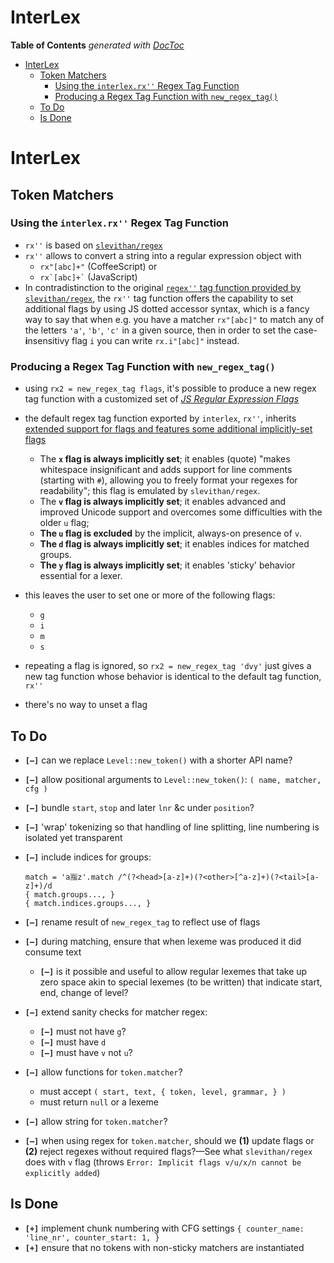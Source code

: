 
# InterLex


<!-- START doctoc generated TOC please keep comment here to allow auto update -->
<!-- DON'T EDIT THIS SECTION, INSTEAD RE-RUN doctoc TO UPDATE -->
**Table of Contents**  *generated with [DocToc](https://github.com/thlorenz/doctoc)*

- [InterLex](#interlex)
  - [Token Matchers](#token-matchers)
    - [Using the `interlex.rx''` Regex Tag Function](#using-the-interlexrx-regex-tag-function)
    - [Producing a Regex Tag Function with `new_regex_tag()`](#producing-a-regex-tag-function-with-new_regex_tag)
  - [To Do](#to-do)
  - [Is Done](#is-done)

<!-- END doctoc generated TOC please keep comment here to allow auto update -->



# InterLex

## Token Matchers

### Using the `interlex.rx''` Regex Tag Function

* `rx''` is based on [`slevithan/regex`](https://github.com/slevithan/regex)
* `rx''` allows to convert a string into a regular expression object with
  * `rx"[abc]+"` (CoffeeScript) or
  * ```rx`[abc]+`‍``` (JavaScript)
* In contradistinction to the original [`regex''` tag function provided by
  `slevithan/regex`](https://github.com/slevithan/regex), the `rx''` tag function offers the capability to
  set additional flags by using JS dotted accessor syntax, which is a fancy way to say that when e.g. you
  have a matcher `rx"[abc]"` to match any of the letters `'a'`, `'b'`, `'c'` in a given source, then in
  order to set the case-**i**nsensitivy flag `i` you can write `rx.i"[abc]"` instead.

### Producing a Regex Tag Function with `new_regex_tag()`


* using `rx2 = new_regex_tag flags`, it's possible to produce a new regex tag function with a customized set
  of [*JS Regular Expression
  Flags*](https://developer.mozilla.org/en-US/docs/Web/JavaScript/Guide/Regular_expressions#advanced_searching_with_flags)
* the default regex tag function exported by `interlex`, `rx''`, inherits [extended support for flags and
  features some additional implicitly-set
  flags](https://github.com/slevithan/regex?tab=readme-ov-file#-flags)
  * The **`x` flag is always implicitly set**; it enables (quote) "makes whitespace insignificant and adds
    support for line comments (starting with `#`), allowing you to freely format your regexes for
    readability"; this flag is emulated by `slevithan/regex`.
  * The **`v` flag is always implicitly set**; it enables advanced and improved Unicode support and
    overcomes some difficulties with the older `u` flag;
  * **The `u` flag is excluded** by the implicit, always-on presence of `v`.
  * **The `d` flag is always implicitly set**; it enables indices for matched groups.
  * **The `y` flag is always implicitly set**; it enables 'sticky' behavior essential for a lexer.

* this leaves the user to set one or more of the following flags:
  * `g`
  * `i`
  * `m`
  * `s`
* repeating a flag is ignored, so `rx2 = new_regex_tag 'dvy'` just gives a new tag function whose behavior
  is identical to the default tag function, `rx''`
* there's no way to unset a flag

## To Do

* **`[—]`** can we replace `Level::new_token()` with a shorter API name?
* **`[—]`** allow positional arguments to `Level::new_token()`: `( name, matcher, cfg )`
* **`[—]`** bundle `start`, `stop` and later `lnr` &c under `position`?
* **`[—]`** 'wrap' tokenizing so that handling of line splitting, line numbering is isolated yet transparent
* **`[—]`** include indices for groups:

  ```
  match = 'a🈯z'.match /^(?<head>[a-z]+)(?<other>[^a-z]+)(?<tail>[a-z]+)/d
  { match.groups..., }
  { match.indices.groups..., }
  ```

* **`[—]`** rename result of `new_regex_tag` to reflect use of flags
* **`[—]`** during matching, ensure that when lexeme was produced it did consume text
  * **`[—]`** is it possible and useful to allow regular lexemes that take up zero space akin to special
    lexemes (to be written) that indicate start, end, change of level?
* **`[—]`** extend sanity checks for matcher regex:
  * **`[—]`** must not have `g`?
  * **`[—]`** must have `d`
  * **`[—]`** must have `v` not `u`?
* **`[—]`** allow functions for `token.matcher`?
  * must accept `( start, text, { token, level, grammar, } )`
  * must return `null` or a lexeme
* **`[—]`** allow string for `token.matcher`?
* **`[—]`** when using regex for `token.matcher`, should we **(1)** update flags or **(2)** reject regexes
  without required flags?—See what `slevithan/regex` does with `v` flag (throws `Error: Implicit flags
  v/u/x/n cannot be explicitly added`)

## Is Done

* **`[+]`** implement chunk numbering with CFG settings `{ counter_name: 'line_nr', counter_start: 1, }`
* **`[+]`** ensure that no tokens with non-sticky matchers are instantiated

<!-- ## Don't -->


